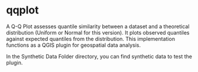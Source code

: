 # qqplot
 A Q-Q Plot assesses quantile similarity between a dataset and a theoretical distribution (Uniform or Normal for this version). It plots observed quantiles against expected quantiles from the distribution. This implementation functions as a QGIS plugin for geospatial data analysis.

 In the Synthetic Data Folder directory, you can find synthetic data to test the plugin.

 
